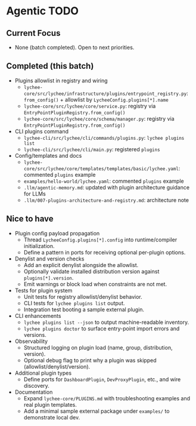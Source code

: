 # Agentic TODO

## Current Focus

- None (batch completed). Open to next priorities.

## Completed (this batch)

- Plugins allowlist in registry and wiring
  - `lychee-core/src/lychee/infrastructure/plugins/entrypoint_registry.py`: `from_config()` + allowlist by `LycheeConfig.plugins[*].name`
  - `lychee-core/src/lychee/core/service.py`: registry via `EntryPointPluginRegistry.from_config()`
  - `lychee-core/src/lychee/core/schema/manager.py`: registry via `EntryPointPluginRegistry.from_config()`
- CLI plugins command
  - `lychee-cli/src/lychee/cli/commands/plugins.py`: `lychee plugins list`
  - `lychee-cli/src/lychee/cli/main.py`: registered `plugins`
- Config/templates and docs
  - `lychee-core/src/lychee/core/templates/templates/basic/lychee.yaml`: commented `plugins` example
  - `examples/hello-world/lychee.yaml`: commented `plugins` example
  - `.llm/agentic-memory.md`: updated with plugin architecture guidance for LLMs
  - `.llm/007-plugins-architecture-and-registry.md`: architecture note

## Nice to have

- Plugin config payload propagation
  - Thread `LycheeConfig.plugins[*].config` into runtime/compiler initialization.
  - Define a pattern in ports for receiving optional per-plugin options.
- Denylist and version checks
  - Add an explicit denylist alongside the allowlist.
  - Optionally validate installed distribution version against `plugins[*].version`.
  - Emit warnings or block load when constraints are not met.
- Tests for plugin system
  - Unit tests for registry allowlist/denylist behavior.
  - CLI tests for `lychee plugins list` output.
  - Integration test booting a sample external plugin.
- CLI enhancements
  - `lychee plugins list --json` to output machine-readable inventory.
  - `lychee plugins doctor` to surface entry-point import errors and versions.
- Observability
  - Structured logging on plugin load (name, group, distribution, version).
  - Optional debug flag to print why a plugin was skipped (allowlist/denylist/version).
- Additional plugin types
  - Define ports for `DashboardPlugin`, `DevProxyPlugin`, etc., and wire discovery.
- Documentation
  - Expand `lychee-core/PLUGINS.md` with troubleshooting examples and real plugin templates.
  - Add a minimal sample external package under `examples/` to demonstrate local dev.
